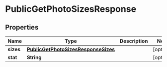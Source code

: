 

# PublicGetPhotoSizesResponse


## Properties

| Name | Type | Description | Notes |
|------------ | ------------- | ------------- | -------------|
|**sizes** | [**PublicGetPhotoSizesResponseSizes**](PublicGetPhotoSizesResponseSizes.md) |  |  [optional] |
|**stat** | **String** |  |  [optional] |



